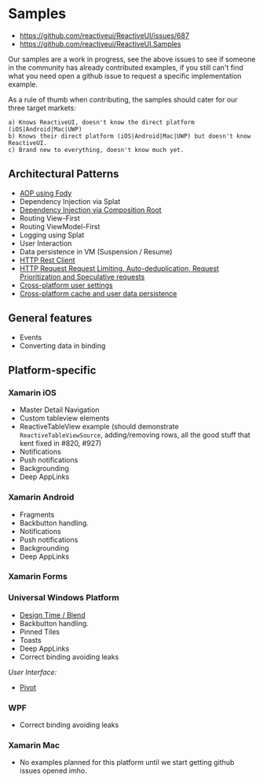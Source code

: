 # Samples

* https://github.com/reactiveui/ReactiveUI/issues/687
* https://github.com/reactiveui/ReactiveUI.Samples

Our samples are a work in progress, see the above issues to see if someone in the community has already contributed examples, if you still can't find what you need open a github issue to request a specific implementation example.

As a rule of thumb when contributing, the samples should cater for our three target markets:
   
    a) Knows ReactiveUI, doesn't know the direct platform (iOS|Android|Mac|UWP)
    b) Knows their direct platform (iOS|Android|Mac|UWP) but doesn't know ReactiveUI.
    c) Brand new to everything, doesn't know much yet.

## Architectural Patterns
* [AOP using Fody](https://github.com/reactiveui/samples/tree/master/patterns/Fody)
* Dependency Injection via Splat
* [Dependency Injection via Composition Root](https://github.com/kentcb/WorkoutWotch/search?utf8=%E2%9C%93&q=composition)
* Routing View-First
* Routing ViewModel-First
* Logging using Splat
* User Interaction
* Data persistence in VM (Suspension / Resume)
* [HTTP Rest Client](https://github.com/paulcbetts/refit)
* [HTTP Request Request Limiting, Auto-deduplication, Request Prioritization and Speculative requests](https://github.com/paulcbetts/fusillade)
* [Cross-platform user settings](https://github.com/flagbug/Lager)
* [Cross-platform cache and user data persistence](https://github.com/akavache/Akavache)

## General features
* Events
* Converting data in binding

## Platform-specific
### Xamarin iOS
* Master Detail Navigation
* Custom tableview elements
* ReactiveTableView example (should demonstrate `ReactiveTableViewSource`, adding/removing rows, all the good stuff that kent fixed in #820, #927)
* Notifications
* Push notifications
* Backgrounding
* Deep AppLinks

### Xamarin Android
* Fragments
* Backbutton handling.
* Notifications
* Push notifications
* Backgrounding
* Deep AppLinks


### Xamarin Forms

### Universal Windows Platform
* [Design Time / Blend](https://github.com/reactiveui/samples/tree/master/apps/ReactiveReader)
* Backbutton handling.
* Pinned Tiles
* Toasts
* Deep AppLinks
* Correct binding avoiding leaks

_User Interface:_
* [Pivot](https://github.com/reactiveui/samples/tree/master/apps/ReactiveReader)

### WPF
* Correct binding avoiding leaks

### Xamarin Mac
* No examples planned for this platform until we start getting github issues opened imho.


